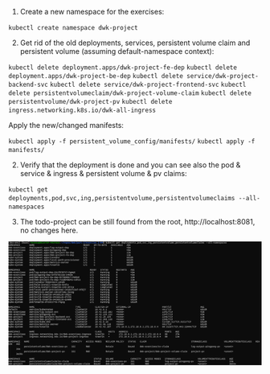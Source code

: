 1. Create a new namespace for the exercises:

`kubectl create namespace dwk-project`

2. Get rid of the old deployments, services, persistent volume claim and persistent volume (assuming default-namespace context):

`kubectl delete deployment.apps/dwk-project-fe-dep`
`kubectl delete deployment.apps/dwk-project-be-dep`
`kubectl delete service/dwk-project-backend-svc`
`kubectl delete service/dwk-project-frontend-svc`
`kubectl delete persistentvolumeclaim/dwk-project-volume-claim`
`kubectl delete persistentvolume/dwk-project-pv`
`kubectl delete ingress.networking.k8s.io/dwk-all-ingress`

Apply the new/changed manifests:

`kubectl apply -f persistent_volume_config/manifests/`
`kubectl apply -f manifests/`

2. Verify that the deployment is done and you can see also the pod & service & ingress & persistent volume & pv claims:

`kubectl get deployments,pod,svc,ing,persistentvolume,persistentvolumeclaims --all-namespaces`

3. The todo-project can be still found from the root, http://localhost:8081, no changes here.

![screenshot](screenshot.png)
